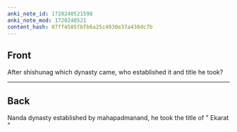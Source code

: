 ```yaml
---
anki_note_id: 1720240521598
anki_note_mod: 1720240521
content_hash: 07ff4585fbfb6a25c4930e37a430dc7b
---
```


## Front

After shishunag which dynasty came, who established it and title he took?

<hr/>

## Back

Nanda dynasty established by mahapadmanand, he took the title of " Ekarat "